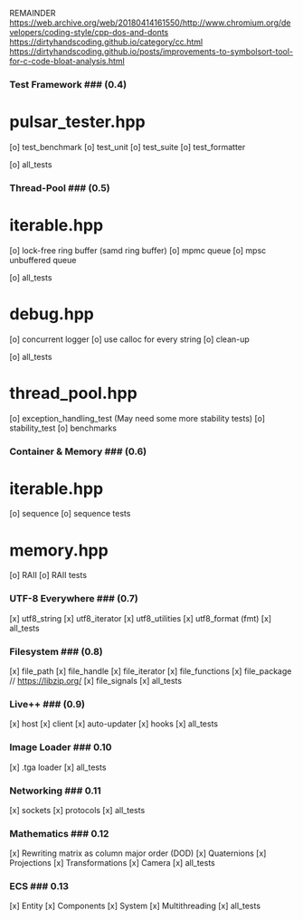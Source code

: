 REMAINDER
https://web.archive.org/web/20180414161550/http://www.chromium.org/developers/coding-style/cpp-dos-and-donts
https://dirtyhandscoding.github.io/category/cc.html
https://dirtyhandscoding.github.io/posts/improvements-to-symbolsort-tool-for-c-code-bloat-analysis.html

### Test Framework ### (0.4)
# pulsar_tester.hpp
[o] test_benchmark
[o] test_unit
[o] test_suite
[o] test_formatter

[o] all_tests

### Thread-Pool ### (0.5)
# iterable.hpp
[o] lock-free ring buffer (samd ring buffer)
[o] mpmc queue
[o] mpsc unbuffered queue

[o] all_tests

# debug.hpp
[o] concurrent logger
[o] use calloc for every string
[o] clean-up

[o] all_tests

# thread_pool.hpp
[o] exception_handling_test (May need some more stability tests)
[o] stability_test
[o] benchmarks

### Container & Memory ### (0.6)
# iterable.hpp
[o] sequence
[o] sequence tests

# memory.hpp
[o] RAII
[o] RAII tests

### UTF-8 Everywhere ### (0.7)
[x] utf8_string
[x] utf8_iterator
[x] utf8_utilities
[x] utf8_format (fmt)
[x] all_tests

### Filesystem ### (0.8)
[x] file_path
[x] file_handle
[x] file_iterator
[x] file_functions
[x] file_package // https://libzip.org/
[x] file_signals
[x] all_tests

### Live++ ### (0.9)
[x] host
[x] client
[x] auto-updater
[x] hooks
[x] all_tests

### Image Loader ### 0.10
[x] .tga loader
[x] all_tests

### Networking ### 0.11
[x] sockets
[x] protocols
[x] all_tests

### Mathematics ### 0.12
[x] Rewriting matrix as column major order (DOD)
[x] Quaternions
[x] Projections
[x] Transformations
[x] Camera
[x] all_tests

### ECS ### 0.13
[x] Entity
[x] Components
[x] System
[x] Multithreading
[x] all_tests

